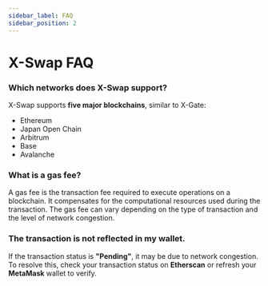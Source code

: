 ```yaml
---
sidebar_label: FAQ
sidebar_position: 2
---
```


# X-Swap FAQ

### **Which networks does X-Swap support?**  

X-Swap supports **five major blockchains**, similar to X-Gate:

- Ethereum  
- Japan Open Chain  
- Arbitrum  
- Base  
- Avalanche  

### **What is a gas fee?**  

A gas fee is the transaction fee required to execute operations on a blockchain. It compensates for the computational resources used during the transaction. The gas fee can vary depending on the type of transaction and the level of network congestion.

### **The transaction is not reflected in my wallet.**  

If the transaction status is **"Pending"**, it may be due to network congestion. To resolve this, check your transaction status on **Etherscan** or refresh your **MetaMask** wallet to verify.